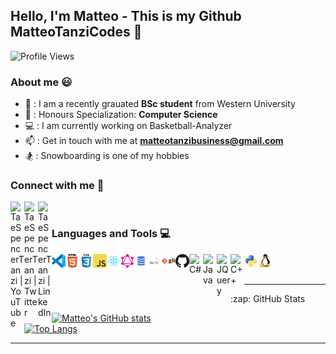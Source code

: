 ## Hello, I'm **Matteo** - This is my Github MatteoTanziCodes 👋
![Profile Views](https://gpvc.arturio.dev/MatteoTanziCodes)

### About me 😃

 - 🏫 : I am a recently grauated **BSc student** from Western University
 - 🏫 : Honours Specialization: **Computer Science**
 - 💻 : I am currently working on Basketball-Analyzer
 - 📫 : Get in touch with me at **matteotanzibusiness@gmail.com**
 - 🏂 : Snowboarding is one of my hobbies

### Connect with me 📳

[<img align="left" alt="TaeSpencerTanzi | YouTube" width="22px" src="https://cdn.jsdelivr.net/npm/simple-icons@v3/icons/youtube.svg" />][youtube]
[<img align="left" alt="TaeSpencerTanzi | Twitter" width="22px" src="https://cdn.jsdelivr.net/npm/simple-icons@v3/icons/twitter.svg" />][twitter]
[<img align="left" alt="TaeSpencerTanzi | LinkedIn" width="22px" src="https://cdn.jsdelivr.net/npm/simple-icons@v3/icons/linkedin.svg" />][linkedin]

<br />

### Languages and Tools 💻

<img align="left" alt="Visual Studio Code" width="22px" src="https://raw.githubusercontent.com/github/explore/80688e429a7d4ef2fca1e82350fe8e3517d3494d/topics/visual-studio-code/visual-studio-code.png" />
<img align="left" alt="HTML5" width="22px" src="https://raw.githubusercontent.com/github/explore/80688e429a7d4ef2fca1e82350fe8e3517d3494d/topics/html/html.png" />
<img align="left" alt="CSS3" width="22px" src="https://raw.githubusercontent.com/github/explore/80688e429a7d4ef2fca1e82350fe8e3517d3494d/topics/css/css.png" />
<img align="left" alt="JavaScript" width="22px" src="https://raw.githubusercontent.com/github/explore/80688e429a7d4ef2fca1e82350fe8e3517d3494d/topics/javascript/javascript.png" />
<img align="left" alt="React" width="22px" src="https://raw.githubusercontent.com/github/explore/80688e429a7d4ef2fca1e82350fe8e3517d3494d/topics/react/react.png" />
<img align="left" alt="GraphQL" width="22px" src="https://raw.githubusercontent.com/github/explore/80688e429a7d4ef2fca1e82350fe8e3517d3494d/topics/graphql/graphql.png" />
<img align="left" alt="SQL" width="22px" src="https://raw.githubusercontent.com/github/explore/80688e429a7d4ef2fca1e82350fe8e3517d3494d/topics/sql/sql.png" />
<img align="left" alt="MySQL" width="22px" src="https://raw.githubusercontent.com/github/explore/80688e429a7d4ef2fca1e82350fe8e3517d3494d/topics/mysql/mysql.png" />
<img align="left" alt="Git" width="22px" src="https://raw.githubusercontent.com/github/explore/80688e429a7d4ef2fca1e82350fe8e3517d3494d/topics/git/git.png" />
<img align="left" alt="GitHub" width="22px" src="https://raw.githubusercontent.com/github/explore/78df643247d429f6cc873026c0622819ad797942/topics/github/github.png" />
<img align="left" alt="C#" width="22px" src="https://upload.wikimedia.org/wikipedia/commons/thumb/0/0d/C_Sharp_wordmark.svg/464px-C_Sharp_wordmark.svg.png" />
<img align="left" alt="Java" width="22px" src="https://upload.wikimedia.org/wikipedia/en/thumb/3/30/Java_programming_language_logo.svg/300px-Java_programming_language_logo.svg.png" />
<img align="left" alt="JQuery" width="22px" src="https://github.com/prplx/svg-logos/blob/master/svg/jquery.svg" />
<img align="left" alt="C++" width="22px" src="https://raw.githubusercontent.com/isocpp/logos/64ef037049f87ac74875dbe72695e59118b52186/cpp_logo.svg" />
<img align="left" alt="Python" width="22px" src="https://raw.githubusercontent.com/devicons/devicon/c7d326b6009e60442abc35fa45706d6f30ee4c8e/icons/python/python-original.svg" />
<img align="left" alt="Linux" width="22px" src="https://raw.githubusercontent.com/devicons/devicon/c7d326b6009e60442abc35fa45706d6f30ee4c8e/icons/linux/linux-original.svg" />

<br />
<br />

---

  <summary>:zap: GitHub Stats</summary>

  [![Matteo's GitHub stats](https://github-readme-stats.vercel.app/api?username=MatteoTanziCodes&show_icons=true&include_all_commits=true&title_color=ffffff&text_color=c9cacc&icon_color=2bbc8a&bg_color=1d1f21)](https://github.com/MatteoTanziCodes/github-readme-stats)
  <br />
  [![Top Langs](https://github-readme-stats.vercel.app/api/top-langs/?username=MatteoTanziCodes&title_color=ffffff&text_color=c9cacc&icon_color=2bbc8a&bg_color=1d1f21)](https://github.com/MatteoTanziCodes/github-readme-stats)

---

[twitter]: https://twitter.com/TaeSpencerTanzi
[youtube]: https://youtube.com/TaeSpencerTanzi
[linkedin]: https://linkedin.com/in/matteospencertanzi
